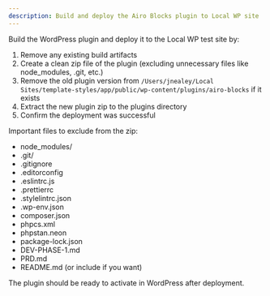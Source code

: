 ```yaml
---
description: Build and deploy the Airo Blocks plugin to Local WP site
---
```


Build the WordPress plugin and deploy it to the Local WP test site by:

1. Remove any existing build artifacts
2. Create a clean zip file of the plugin (excluding unnecessary files like node_modules, .git, etc.)
3. Remove the old plugin version from `/Users/jnealey/Local Sites/template-styles/app/public/wp-content/plugins/airo-blocks` if it exists
4. Extract the new plugin zip to the plugins directory
5. Confirm the deployment was successful

Important files to exclude from the zip:
- node_modules/
- .git/
- .gitignore
- .editorconfig
- .eslintrc.js
- .prettierrc
- .stylelintrc.json
- .wp-env.json
- composer.json
- phpcs.xml
- phpstan.neon
- package-lock.json
- DEV-PHASE-1.md
- PRD.md
- README.md (or include if you want)

The plugin should be ready to activate in WordPress after deployment.
